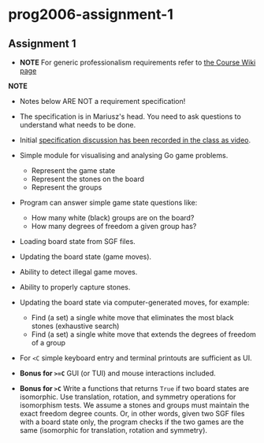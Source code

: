 # prog2006-assignment-1

## Assignment 1


* **NOTE** For generic professionalism requirements refer to [the Course Wiki page](https://git.gvk.idi.ntnu.no/course/prog2006/prog2006-2023/-/wikis/home#assignments)

**NOTE** 
* Notes below ARE NOT a requirement specification! 
* The specification is in Mariusz's head. You need to ask questions to understand what needs to be done.
* Initial [specification discussion has been recorded in the class as video](https://youtu.be/PTospJzUtF0).

* Simple module for visualising and analysing Go game problems.
   * Represent the game state
   * Represent the stones on the board
   * Represent the groups 
* Program can answer simple game state questions like: 
   * How many white (black) groups are on the board?
   * How many degrees of freedom a given group has? 
* Loading board state from SGF files.
* Updating the board state (game moves). 
* Ability to detect illegal game moves.
* Ability to properly capture stones.
* Updating the board state via computer-generated moves, for example:
   * Find (a set) a single white move that eliminates the most black stones (exhaustive search)
   * Find (a set) a single white move that extends the degrees of freedom of a group
* For `<C` simple keyboard entry and terminal printouts are sufficient as UI.
* **Bonus for `>=C`** GUI (or TUI) and mouse interactions included. 
* **Bonus for `>C`** Write a functions that returns `True` if two board states are isomorphic. Use translation, rotation, and symmetry operations for isomorphism tests. We assume a stones and groups must maintain the exact freedom degree counts. Or, in other words, given two SGF files with a board state only, the program checks if the two games are the same (isomorphic for translation, rotation and symmetry).
